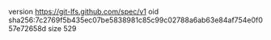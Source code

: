 version https://git-lfs.github.com/spec/v1
oid sha256:7c2769f5b435ec07be5838981c85c99c02788a6ab63e84af754e0f057e72658d
size 529
